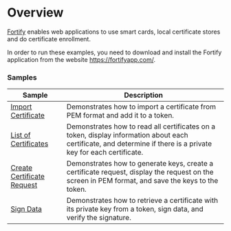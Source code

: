 # Overview
[Fortify](https://github.com/PeculiarVentures/fortify) enables web applications to use smart cards, local certificate stores and do certificate enrollment.

In order to run these examples, you need to download and install the Fortify application from the website https://fortifyapp.com/.

### Samples

| Sample             |	Description                              |
|--------------------|-------------------------------------------|
| [Import Certificate](https://github.com/PeculiarVentures/webcrypto.dev-examples/blob/main/src/crypto/fortify/cert_import.ts) | Demonstrates how to import a certificate from PEM format and add it to a token. |
| [List of Certificates](https://github.com/PeculiarVentures/webcrypto.dev-examples/blob/main/src/crypto/fortify/cert_list.ts) | Demonstrates how to read all certificates on a token, display information about each certificate, and determine if there is a private key for each certificate. |
| [Create Certificate Request](https://github.com/PeculiarVentures/webcrypto.dev-examples/blob/main/src/crypto/fortify/cert_req.ts) | Demonstrates how to generate keys, create a certificate request, display the request on the screen in PEM format, and save the keys to the token. |
| [Sign Data](https://github.com/PeculiarVentures/webcrypto.dev-examples/blob/main/src/crypto/fortify/cert_sign.ts) | Demonstrates how to retrieve a certificate with its private key from a token, sign data, and verify the signature. |
